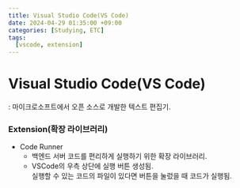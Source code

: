 ```yaml
---
title: Visual Studio Code(VS Code)
date: 2024-04-29 01:35:00 +09:00
categories: [Studying, ETC]
tags: 
  [vscode, extension]
---
```


Visual Studio Code(VS Code)
======================================================
: 마이크로소프트에서 오픈 소스로 개발한 텍스트 편집기.
<br>

### Extension(확장 라이브러리)

- Code Runner
  -  백엔드 서버 코드를 편리하게 실행하기 위한 확장 라이브러리.<br>
  - VSCode의 우측 상단에 실행 버튼 생성됨. <br>실행할 수 있는 코드의 파일이 있다면 버튼을 눌렀을 때 코드가 실행됨.
